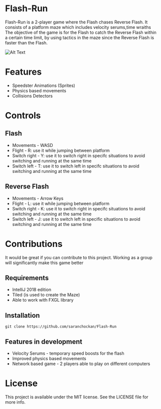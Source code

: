 # Flash-Run
Flash-Run is a 2-player game where the Flash chases Reverse Flash. It consists of a platform maze which includes velocity serums,time wraiths
The objective of the game is for the Flash to catch the Reverse Flash within a certain time limit, 
by using tactics in the maze since the Reverse Flash is faster than the Flash. 

![Alt Text](https://media.giphy.com/media/3qslfVh41tnCGCFdZO/giphy.gif)


# Features
* Speedster Animations (Sprites)
* Physics based movements
* Collisions Detectors 


# Controls
## Flash
* Movements - WASD
* Flight - R: use it while jumping between platform
* Switch right - Y: use it to switch right in specifc situations to avoid switching and running at the same time 
* Switch left - T: use it to switch left in specifc situations to avoid switching and running at the same time 

## Reverse Flash
* Movements - Arrow Keys
* Flight - L: use it while jumping between platform
* Switch right - K: use it to switch right in specifc situations to avoid switching and running at the same time 
* Switch left - J: use it to switch left in specific situations to avoid switching and running at the same time 

# Contributions
It would be great if you can contribute to this project. Working as a group will significantly make this game better
## Requirements
* IntelliJ 2018 edition
* Tiled (is used to create the Maze)
* Able to work with FXGL library 

## Installation 
```
git clone https://github.com/saranchockan/Flash-Run
```
## Features in development
* Velocity Serums - temporary speed boosts for the flash
* Improved physics based movements
* Network based game - 2 players able to play on different computers

# License 
This project is available under the MIT license. See the LICENSE file for more info.


